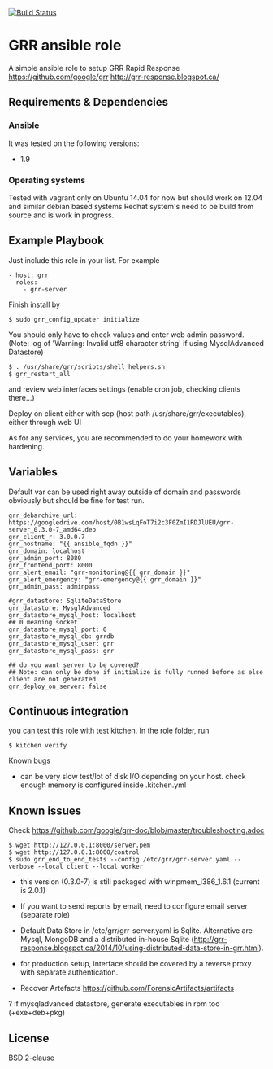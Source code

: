 [![Build Status](https://travis-ci.org/juju4/ansible-grr.svg?branch=master)](https://travis-ci.org/juju4/ansible-grr)
# GRR ansible role

A simple ansible role to setup GRR Rapid Response
https://github.com/google/grr
http://grr-response.blogspot.ca/

## Requirements & Dependencies

### Ansible
It was tested on the following versions:
 * 1.9

### Operating systems

Tested with vagrant only on Ubuntu 14.04 for now but should work on 12.04 and similar debian based systems
Redhat system's need to be build from source and is work in progress.

## Example Playbook

Just include this role in your list.
For example

```
- host: grr
  roles:
    - grr-server
```

Finish install by
```
$ sudo grr_config_updater initialize
```
You should only have to check values and enter web admin password.
(Note: log of 'Warning: Invalid utf8 character string' if using MysqlAdvanced Datastore)
```
$ . /usr/share/grr/scripts/shell_helpers.sh
$ grr_restart_all
```
and review web interfaces settings (enable cron job, checking clients there...)

Deploy on client either with scp (host path /usr/share/grr/executables), either through web UI

As for any services, you are recommended to do your homework with hardening.

## Variables

Default var can be used right away outside of domain and passwords 
obviously but should be fine for test run.

```
grr_debarchive_url: https://googledrive.com/host/0B1wsLqFoT7i2c3F0ZmI1RDJlUEU/grr-server_0.3.0-7_amd64.deb
grr_client_r: 3.0.0.7
grr_hostname: "{{ ansible_fqdn }}"
grr_domain: localhost
grr_admin_port: 8080
grr_frontend_port: 8000
grr_alert_email: "grr-monitoring@{{ grr_domain }}"
grr_alert_emergency: "grr-emergency@{{ grr_domain }}"
grr_admin_pass: adminpass

#grr_datastore: SqliteDataStore
grr_datastore: MysqlAdvanced
grr_datastore_mysql_host: localhost
## 0 meaning socket
grr_datastore_mysql_port: 0
grr_datastore_mysql_db: grrdb
grr_datastore_mysql_user: grr
grr_datastore_mysql_pass: grr

## do you want server to be covered?
## Note: can only be done if initialize is fully runned before as else client are not generated
grr_deploy_on_server: false
```

## Continuous integration

you can test this role with test kitchen.
In the role folder, run
```
$ kitchen verify
```

Known bugs
* can be very slow test/lot of disk I/O depending on your host. check enough memory is configured inside .kitchen.yml

## Known issues

Check
https://github.com/google/grr-doc/blob/master/troubleshooting.adoc
```
$ wget http://127.0.0.1:8000/server.pem
$ wget http://127.0.0.1:8000/control
$ sudo grr_end_to_end_tests --config /etc/grr/grr-server.yaml --verbose --local_client --local_worker
```

* this version (0.3.0-7) is still packaged with winpmem_i386_1.6.1 (current is 2.0.1)

* If you want to send reports by email, need to configure email server (separate role)

* Default Data Store in /etc/grr/grr-server.yaml is Sqlite. Alternative are Mysql, MongoDB and a distributed in-house Sqlite (http://grr-response.blogspot.ca/2014/10/using-distributed-data-store-in-grr.html).

* for production setup, interface should be covered by a reverse proxy with separate authentication.

* Recover Artefacts
https://github.com/ForensicArtifacts/artifacts

? if mysqladvanced datastore, generate executables in rpm too (+exe+deb+pkg)

## License

BSD 2-clause


